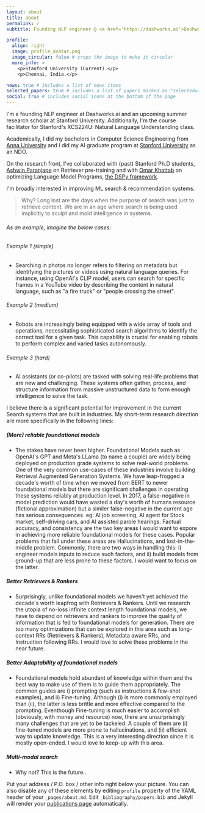 ```yaml
---
layout: about
title: about
permalink: /
subtitle: Founding NLP engineer @ <a href='https://dashworks.ai'>Dashworks.ai</a> | Summer Scholar, Research Collaborator and Course Facilitator @ <a href='https://www.stanford.edu/'>Stanford University</a>.

profile:
  align: right
  image: profile_avatar.png
  image_circular: false # crops the image to make it circular
  more_info: >
    <p>Stanford University (Current).</p>
    <p>Chennai, India.</p>

news: true # includes a list of news items
selected_papers: true # includes a list of papers marked as "selected={true}"
social: true # includes social icons at the bottom of the page
---
```


I'm a founding NLP engineer at Dashworks.ai and an upcoming summer research scholar at Stanford University. Additionally, I'm the course facilitator for Stanford's XCS224U: Natural Language Understanding class.

Academically, I did my bachelors in Computer Science Engineering from <a href='https://www.annauniv.edu/'> Anna University</a> and I did my AI graduate program at <a href='https://www.stanford.edu/'>Stanford University</a> as an NDO.

On the research front, I've collaborated with (past) Stanford Ph.D students, <a href='https://ashwinparanjape.github.io/'>Ashwin Paranjape</a> on Retriever pre-training and with <a href='https://omarkhattab.com/'>Omar Khattab</a> on optimizing Language Model Programs, <a href='https://github.com/stanfordnlp/dspy'>the DSPy framework</a>.

I'm broadly interested in improving ML search & recommendation systems.

  > Why? Long lost are the days when the purpose of search was just to retrieve content. We are in an age where search is being used implicitly to sculpt and mold intelligence in systems.
  
###### As an example, imagine the below cases:

###### Example 1 (simple)
- Searching in photos no longer refers to filtering on metadata but identifying the pictures or videos using natural language queries. For instance, using OpenAI's CLIP model, users can search for specific frames in a YouTube video by describing the content in natural language, such as "a fire truck" or "people crossing the street".

###### Example 2 (medium)
- Robots are increasingly being equipped with a wide array of tools and operations, necessitating sophisticated search algorithms to identify the correct tool for a given task. This capability is crucial for enabling robots to perform complex and varied tasks autonomously.

###### Example 3 (hard)
- AI assistants (or co-pilots) are tasked with solving real-life problems that are new and challenging. These systems often gather, process, and structure information from massive unstructured data to form enough intelligence to solve the task.

I believe there is a significant potential for improvement in the current Search systems that are built in industries. My short-term research direction are more specifically in the following lines:

##### (More) reliable foundational models
- The stakes have never been higher. Foundational Models such as OpenAI's GPT and Meta's LLama (to name a couple) are widely being deployed on production grade systems to solve real-world problems. One of the very common use-cases of these industries involve building Retrieval Augmented Generation Systems. We have leap-frogged a decade's worth of time when we moved from BERT to newer foundational models but there are significant challenges in operating these systems reliably at production level. In 2017, a false-negative in model prediction would have wasted a day's worth of humans resource (fictional approximation) but a similer false-negative in the current age has serious consequences. eg: AI job screening, AI agent for Stock market, self-driving cars, and AI assisted parole hearings. Factual accuracy, and consistency are the two key areas I would want to expore in achieving more reliable foundational models for these cases. Popular problems that fall under these areas are Hallucinations, and lost-in-the-middle problem. Commonly, there are two ways in handling this: i) engineer models inputs to reduce such factors, and ii) build models from ground-up that are less prone to these factors. I would want to focus on the latter.

##### Better Retrievers & Rankers
- Surprisingly, unlike foundational models we haven't yet achieved the decade's worth leapfrog with Retrievers & Rankers. Until we research the utopia of no-loss infinite context length foundational models, we have to depend on retrievers and rankers to improve the quality of information that is fed to foundational models for generation. There are too many optimizations that can be explored in this area such as long-context RRs (Retrievers & Rankers), Metadata aware RRs, and Instruction following RRs. I would love to solve these problems in the near future.

##### Better Adaptability of foundational models
- Foundational models hold abundant of knowledge within them and the best way to make use of them is to guide them appropriately. The common guides are i) prompting (such as instructions & few-shot examples), and ii) Fine-tuning. Although (i) is more commonly employed than (ii), the latter is less brittle and more effective compared to the prompting. Eventhough Fine-tuning is much easier to accomplish (obviously, with money and resource) now, there are unsurprisingly many challenges that are yet to be tackeled. A couple of them are (i) fine-tuned models are more prone to hallucinations, and (ii) efficient way to update knowledge. This is a very interesting direction since it is mostly open-ended. I would love to keep-up with this area.

##### Multi-modal search
- Why not? This is the future..

Put your address / P.O. box / other info right below your picture. You can also disable any of these elements by editing `profile` property of the YAML header of your `_pages/about.md`. Edit `_bibliography/papers.bib` and Jekyll will render your [publications page](/al-folio/publications/) automatically.
